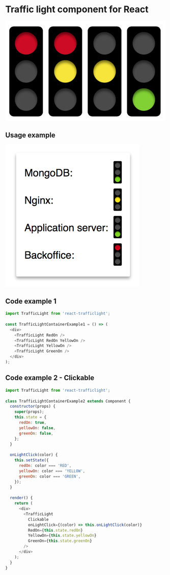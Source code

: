 Traffic light component for React
=================================
![Traffic light](https://github.com/sgnh/react-trafficlight/raw/master/docs/trafficlight.png "Traffic light")

Usage example
-------------
![Traffic light status example](https://github.com/sgnh/react-trafficlight/raw/master/docs/trafficlight-status.png "Traffic light status example")

Code example 1
--------------
```javascript
import TrafficLight from 'react-trafficlight';

const TrafficLightContainerExample1 = () => (
  <div>
    <TrafficLight RedOn />
    <TrafficLight RedOn YellowOn />
    <TrafficLight YellowOn />
    <TrafficLight GreenOn />
  </div>
);
```

Code example 2 - Clickable
--------------------------
```javascript
import TrafficLight from 'react-trafficlight';

class TrafficLightContainerExample2 extends Component {
  constructor(props) {
    super(props);
    this.state = {
      redOn: true,
      yellowOn: false,
      greenOn: false,
    };
  }

  onLightClick(color) {
    this.setState({
      redOn: color === 'RED',
      yellowOn: color === 'YELLOW',
      greenOn: color === 'GREEN',
    });
  }

  render() {
    return (
      <div>
        <TrafficLight
          Clickable
          onLightClick={(color) => this.onLightClick(color)}
          RedOn={this.state.redOn}
          YellowOn={this.state.yellowOn}
          GreenOn={this.state.greenOn}
        />
      </div>
    );
  }
}
```
